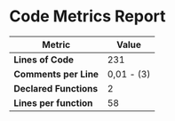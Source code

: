 # Code Metrics Report

| Metric                          | Value       |
|---------------------------------|-------------|
| **Lines of Code**               | 231         |
| **Comments per Line**           | 0,01 - (3)  |
| **Declared Functions**          | 2           |
| **Lines per function**          | 58          |

